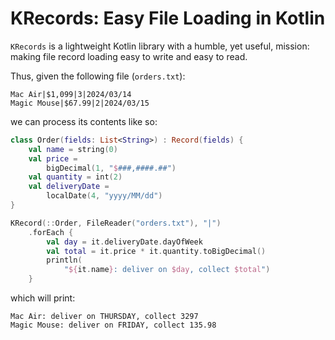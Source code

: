 # KRecords: Easy File Loading in Kotlin

`KRecords` is a lightweight Kotlin library with a humble, yet useful, mission:
making file record loading easy to write and easy to read.

Thus, given the following file (`orders.txt`):

````
Mac Air|$1,099|3|2024/03/14
Magic Mouse|$67.99|2|2024/03/15
````

we can process its contents like so:

````kotlin
class Order(fields: List<String>) : Record(fields) {
    val name = string(0)
    val price =
        bigDecimal(1, "$###,####.##")
    val quantity = int(2)
    val deliveryDate =
        localDate(4, "yyyy/MM/dd")
}

KRecord(::Order, FileReader("orders.txt"), "|")
    .forEach {
        val day = it.deliveryDate.dayOfWeek
        val total = it.price * it.quantity.toBigDecimal()
        println(
            "${it.name}: deliver on $day, collect $total")
    }
````

which will print:

```
Mac Air: deliver on THURSDAY, collect 3297
Magic Mouse: deliver on FRIDAY, collect 135.98
```